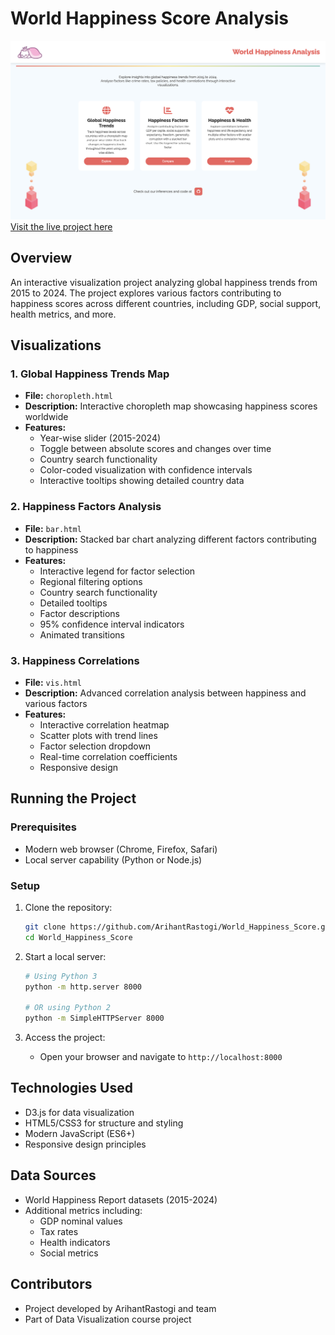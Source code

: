 # World Happiness Score Analysis
![World Happiness Score](static/website.png)
[Visit the live project here](https://world-happiness-score.vercel.app/)

## Overview
An interactive visualization project analyzing global happiness trends from 2015 to 2024. The project explores various factors contributing to happiness scores across different countries, including GDP, social support, health metrics, and more.

## Visualizations

### 1. Global Happiness Trends Map
- **File:** `choropleth.html`
- **Description:** Interactive choropleth map showcasing happiness scores worldwide
- **Features:**
  - Year-wise slider (2015-2024)
  - Toggle between absolute scores and changes over time
  - Country search functionality
  - Color-coded visualization with confidence intervals
  - Interactive tooltips showing detailed country data

### 2. Happiness Factors Analysis
- **File:** `bar.html`
- **Description:** Stacked bar chart analyzing different factors contributing to happiness
- **Features:**
  - Interactive legend for factor selection
  - Regional filtering options
  - Country search functionality
  - Detailed tooltips
  - Factor descriptions
  - 95% confidence interval indicators
  - Animated transitions

### 3. Happiness Correlations
- **File:** `vis.html`
- **Description:** Advanced correlation analysis between happiness and various factors
- **Features:**
  - Interactive correlation heatmap
  - Scatter plots with trend lines
  - Factor selection dropdown
  - Real-time correlation coefficients
  - Responsive design

## Running the Project
### Prerequisites
- Modern web browser (Chrome, Firefox, Safari)
- Local server capability (Python or Node.js)

### Setup
1. Clone the repository:
   ```sh
   git clone https://github.com/ArihantRastogi/World_Happiness_Score.git
   cd World_Happiness_Score
   ```

2. Start a local server:
   ```sh
   # Using Python 3
   python -m http.server 8000
   
   # OR using Python 2
   python -m SimpleHTTPServer 8000
   ```

3. Access the project:
   - Open your browser and navigate to `http://localhost:8000`

## Technologies Used
- D3.js for data visualization
- HTML5/CSS3 for structure and styling
- Modern JavaScript (ES6+)
- Responsive design principles

## Data Sources
- World Happiness Report datasets (2015-2024)
- Additional metrics including:
  - GDP nominal values
  - Tax rates
  - Health indicators
  - Social metrics

## Contributors
- Project developed by ArihantRastogi and team
- Part of Data Visualization course project
